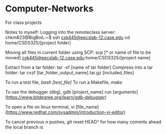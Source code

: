 # Computer-Networks
For class projects

Notes to myself:
Logging into the remoteclass server:
chkm823@BigBoiL:~$ ssh cxk445@eecslab-12.case.edu
cd home/CSDS325/[project folder]

Moving all files in current folder using SCP:
scp [* or name of file to be moved] cxk445@eecslab-12.case.edu:home/CSDS325/[project name]

Extract from a tar folder:
tar -xf [name of tar folder]
Compress into a tar folder:
tar cvzf [tar_folder_output_name].tar.gz [included_files]

To run a test file, _bash [test_file]_
To run a Makefile, _make_

To use the debugger (dbg), 
gdb [project_name]
run [arguments]
(https://www.bitdegree.org/learn/gdb-debugger)

To open a file on linux terminal,
vi [file_name]
(https://www.redhat.com/sysadmin/introduction-vi-editor)

To cancel previous n pushes,
git reset HEAD^ 
for how many commits ahead the local branch is
